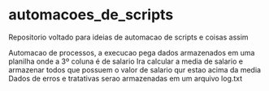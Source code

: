 # automacoes_de_scripts
Repositorio voltado para ideias de automacao de scripts e coisas assim

Automacao de processos, a execucao pega dados armazenados em uma planilha onde a 3º coluna é de salario
Ira calcular a media de salario e armazenar todos que possuem o valor de salario qur estao acima da media
Dados de erros e tratativas serao armazenadas em um arquivo log.txt